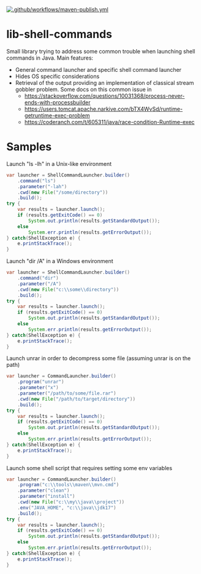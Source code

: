 [![.github/workflows/maven-publish.yml](https://github.com/jorgeb1980/lib-shell-commands/actions/workflows/maven-publish.yml/badge.svg)](https://github.com/jorgeb1980/lib-shell-commands/actions/workflows/maven-publish.yml)

# lib-shell-commands
Small library trying to address some common trouble when launching shell commands in Java.
Main features:
- General command launcher and specific shell command launcher
- Hides OS specific considerations
- Retrieval of the output providing an implementation of classical stream gobbler problem.  Some docs on this common issue in
  - https://stackoverflow.com/questions/10031368/process-never-ends-with-processbuilder
  - https://users.tomcat.apache.narkive.com/bTX4WvSd/runtime-getruntime-exec-problem
  - https://coderanch.com/t/605311/java/race-condition-Runtime-exec

# Samples

Launch "ls -lh" in a Unix-like environment
```java
var launcher = ShellCommandLauncher.builder()
    .command("ls")
    .parameter("-lah")
    .cwd(new File("/some/directory"))
    .build();
try {
    var results = launcher.launch();
    if (results.getExitCode() == 0)
        System.out.println(results.getStandardOutput());
    else
        System.err.println(results.getErrorOutput());
} catch(ShellException e) {
    e.printStackTrace();
}
```

Launch "dir /A" in a Windows environment
```java
var launcher = ShellCommandLauncher.builder()
    .command("dir")
    .parameter("/A")
    .cwd(new File("c:\\some\\directory"))
    .build();
try {
    var results = launcher.launch();
    if (results.getExitCode() == 0)
        System.out.println(results.getStandardOutput());
    else
        System.err.println(results.getErrorOutput());
} catch(ShellException e) {
    e.printStackTrace();
}
```

Launch unrar in order to decompress some file (assuming unrar is on the path)
```java
var launcher = CommandLauncher.builder()
    .program("unrar")
    .parameter("x")
    .parameter("/path/to/some/file.rar")
    .cwd(new File("/path/to/target/directory"))
    .build();
try {
    var results = launcher.launch();
    if (results.getExitCode() == 0)
        System.out.println(results.getStandardOutput());
    else
        System.err.println(results.getErrorOutput());
} catch(ShellException e) {
    e.printStackTrace();
}
```

Launch some shell script that requires setting some env variables
```java
var launcher = CommandLauncher.builder()
    .program("c:\\tools\\maven\\mvn.cmd")
    .parameter("clean")
    .parameter("install")
    .cwd(new File("c:\\my\\java\\project"))
    .env("JAVA_HOME", "c:\\java\\jdk17")
    .build();
try {
    var results = launcher.launch();
    if (results.getExitCode() == 0)
        System.out.println(results.getStandardOutput());
    else
        System.err.println(results.getErrorOutput());
} catch(ShellException e) {
    e.printStackTrace();
}
```